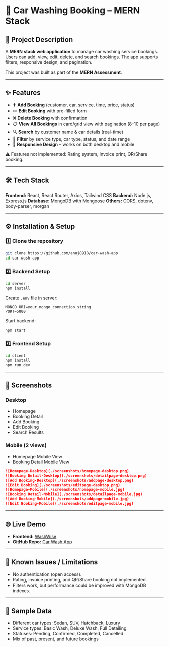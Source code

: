 # 🚗 Car Washing Booking – MERN Stack

## 📖 Project Description

A **MERN stack web application** to manage car washing service bookings. Users can add, view, edit, delete, and search bookings. The app supports filters, responsive design, and pagination.

This project was built as part of the **MERN Assessment**.

---

## ✨ Features

* ➕ **Add Booking** (customer, car, service, time, price, status)
* ✏️ **Edit Booking** with pre-filled form
* ❌ **Delete Booking** with confirmation
* 📋 **View All Bookings** in card/grid view with pagination (8–10 per page)
* 🔍 **Search** by customer name & car details (real-time)
* 🎯 **Filter** by service type, car type, status, and date range
* 📱 **Responsive Design** – works on both desktop and mobile

⚠️ Features not implemented: Rating system, Invoice print, QR/Share booking.

---

## 🛠 Tech Stack

**Frontend:** React, React Router, Axios, Tailwind CSS
**Backend:** Node.js, Express.js
**Database:** MongoDB with Mongoose
**Others:** CORS, dotenv, body-parser, morgan

---

## ⚙️ Installation & Setup

### 1️⃣ Clone the repository

```bash
git clone https://github.com/anuj8918/car-wash-app
cd car-wash-app
```

### 2️⃣ Backend Setup

```bash
cd server
npm install
```

Create `.env` file in server:

```
MONGO_URI=your_mongo_connection_string
PORT=5000
```

Start backend:

```bash
npm start
```

### 3️⃣ Frontend Setup

```bash
cd client
npm install
npm run dev
```

---

## 📸 Screenshots

### Desktop

* Homepage
* Booking Detail
* Add Booking
* Edit Booking
* Search Results

### Mobile (2 views)

* Homepage Mobile View
* Booking Detail Mobile View

```markdown
![Homepage-Desktop](./screenshots/homepage-desktop.png)
![Booking Detail-Desktop](./screenshots/detailpage-desktop.png)
![Add Booking-Desktop](./screenshots/addpage-desktop.png)
![Edit Booking](./screenshots/editpage-desktop.png)
![Homepage-Mobile](./screenshots/homepage-mobile.jpg)
![Booking Detail-Mobile](./screenshots/detailpage-mobile.jpg)
![Add Booking-Mobile](./screenshots/addpage-mobile.jpg)
![Edit Booking-Mobile](./screenshots/editpage-mobile.jpg)
```

---

## 🌐 Live Demo

* **Frontend:** [WashWise](https://washwise-nine.vercel.app/)
* **GitHub Repo:** [Car Wash App](https://github.com/anuj8918/car-wash-app)

---

## 🐞 Known Issues / Limitations

* No authentication (open access).
* Rating, invoice printing, and QR/Share booking not implemented.
* Filters work, but performance could be improved with MongoDB indexes.

---

## 📌 Sample Data

* Different car types: Sedan, SUV, Hatchback, Luxury
* Service types: Basic Wash, Deluxe Wash, Full Detailing
* Statuses: Pending, Confirmed, Completed, Cancelled
* Mix of past, present, and future bookings
